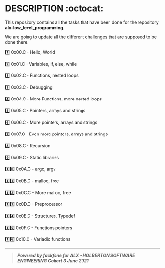 # DESCRIPTION :octocat:

This repository contains all the tasks that have been done for the repository __alx-low_level_programming__.

We are going to update all the different challenges that are supposed to be done there.

:one: 0x00.C - Hello, World

:two: 0x01.C - Variables, if, else, while

:three: 0x02.C - Functions, nested loops

:three: 0x03.C - Debugging

:four: 0x04.C - More Functions, more nested loops

:five: 0x05.C - Pointers, arrays and strings

:six: 0x06.C - More pointers, arrays and strings

:seven: 0x07.C - Even more pointers, arrays and strings

:eight: 0x08.C - Recursion

:nine: 0x09.C - Static libraries

:one::zero: 0x0A.C - argc, argv 

:one::one: 0x0B.C - malloc, free 

:one::two: 0x0C.C - More malloc, free 

:one::three: 0x0D.C - Preprocessor 

:one::four: 0x0E.C - Structures, Typedef 

:one::five: 0x0F.C - Functions pointers

:one::six: 0x10.C - Variadic functions

*********************************************************************************
> ***Powered by *fackfone* for ALX - HOLBERTON SOFTWARE ENGINEERING Cohort 3 June 2021***
